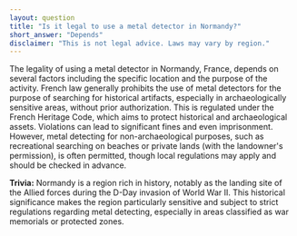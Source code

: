 ```yaml
---
layout: question
title: "Is it legal to use a metal detector in Normandy?"
short_answer: "Depends"
disclaimer: "This is not legal advice. Laws may vary by region."
---
```


The legality of using a metal detector in Normandy, France, depends on several factors including the specific location and the purpose of the activity. French law generally prohibits the use of metal detectors for the purpose of searching for historical artifacts, especially in archaeologically sensitive areas, without prior authorization. This is regulated under the French Heritage Code, which aims to protect historical and archaeological assets. Violations can lead to significant fines and even imprisonment. However, metal detecting for non-archaeological purposes, such as recreational searching on beaches or private lands (with the landowner's permission), is often permitted, though local regulations may apply and should be checked in advance.

**Trivia:** Normandy is a region rich in history, notably as the landing site of the Allied forces during the D-Day invasion of World War II. This historical significance makes the region particularly sensitive and subject to strict regulations regarding metal detecting, especially in areas classified as war memorials or protected zones.
